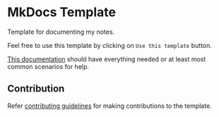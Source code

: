 # MkDocs Template

Template for documenting my notes.

Feel free to use this template by clicking on `Use this template` button.

[This documentation](./docs/README.md) should have everything needed or at least most common scenarios for help.

## Contribution

Refer [contributing guidelines](./docs/CONTRIBUTING.md) for making contributions to the template.
